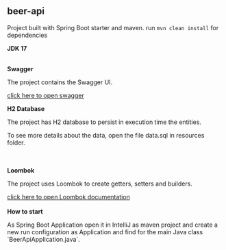 <h2>beer-api</h2>

Project built with Spring Boot starter and maven. run `mvn clean install` for dependencies

<b>JDK 17</b>

<br>
<b>Swagger</b>
<p>The project contains the Swagger UI.</p>
<a href="http://localhost:8080/v2/swagger-ui/#/">click here to open swagger</a>

<b>H2 Database</b>
<p>The project has H2 database to persist in execution time the entities.</p>
<p>To see more details about the data, open the file data.sql in resources folder.</p>

<br>
<br>
<b>Loombok</b>
<p>The project uses Loombok to create getters, setters and builders.</p>
<a href="https://projectlombok.org/">click here to open Loombok documentation</a>

<br>
<br>
<b>How to start</b>
<p>As Spring Boot Application open it in IntelliJ as maven project and create a new run configuration as Application and find for the main Java class `BeerApiApplication.java`.</p>
